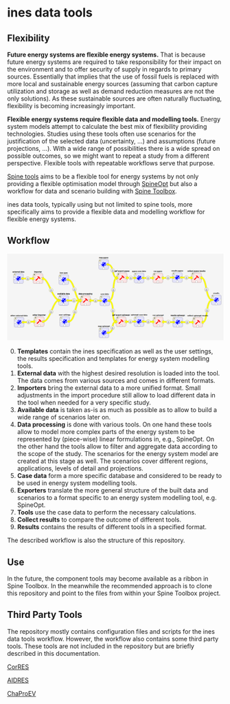 # ines data tools

## Flexibility

**Future energy systems are flexible energy systems.** That is because future energy systems are required to take responsibility for their impact on the environment and to offer security of supply in regards to primary sources. Essentially that implies that the use of fossil fuels is replaced with more local and sustainable energy sources (assuming that carbon capture utilization and storage as well as demand reduction measures are not the only solutions). As these sustainable sources are often naturally fluctuating, flexibility is becoming increasingly important.

**Flexible energy systems require flexible data and modelling tools.** Energy system models attempt to calculate the best mix of flexibility providing technologies. Studies using these tools often use scenarios for the justification of the selected data (uncertainty, ...) and assumptions (future projections, ...). With a wide range of possibilities there is a wide spread on possible outcomes, so we might want to repeat a study from a different perspective. Flexible tools with repeatable workflows serve that purpose.

[Spine tools](https://github.com/spine-tools) aims to be a flexible tool for energy systems by not only providing a flexible optimisation model through [SpineOpt](https://github.com/Spine-tools/SpineOpt.jl) but also a workflow for data and scenario building with [Spine Toolbox](https://github.com/Spine-tools/Spine-Toolbox).

ines data tools, typically using but not limited to spine tools, more specifically aims to provide a flexible data and modelling workflow for flexible energy systems.

## Workflow

![image](figs/ines-data-tools-workflow-example.png)

0. **Templates** contain the ines specification as well as the user settings, the results specification and templates for energy system modelling tools.
1. **External data** with the highest desired resolution is loaded into the tool. The data comes from various sources and comes in different formats.
2. **Importers** bring the external data to a more unified format. Small adjustments in the import procedure still allow to load different data in the tool when needed for a very specific study.
3. **Available data** is taken as-is as much as possible as to allow to build a wide range of scenarios later on.
4. **Data processing** is done with various tools. On one hand these tools allow to model more complex parts of the energy system to be represented by (piece-wise) linear formulations in, e.g., SpineOpt. On the other hand the tools allow to filter and aggregate data according to the scope of the study. The scenarios for the energy system model are created at this stage as well. The scenarios cover different regions, applications, levels of detail and projections.
5. **Case data** form a more specific database and considered to be ready to be used in energy system modelling tools.
6. **Exporters** translate the more general structure of the built data and scenarios to a format specific to an energy system modelling tool, e.g. SpineOpt.
7. **Tools** use the case data to perform the necessary calculations.
8. **Collect results** to compare the outcome of different tools.
9. **Results** contains the results of different tools in a specified format.

The described workflow is also the structure of this repository.

## Use

In the future, the component tools may become available as a ribbon in Spine Toolbox. In the meanwhile the recommended approach is to clone this repository and point to the files from within your Spine Toolbox project.

<!-- To Do: Add a more detailed explanation (with example) to the documentation. -->

## Third Party Tools

The repository mostly contains configuration files and scripts for the ines data tools workflow. However, the workflow also contains some third party tools. These tools are not included in the repository but are briefly described in this documentation.

[CorRES](https://corres.windenergy.dtu.dk/)

[AIDRES](https://www.energyville.be/en/research/aidres-advancing-industrial-decarbonisation-assessing-future-use-renewable-energies)

[ChaProEV](https://github.com/TNO/ChaProEV)